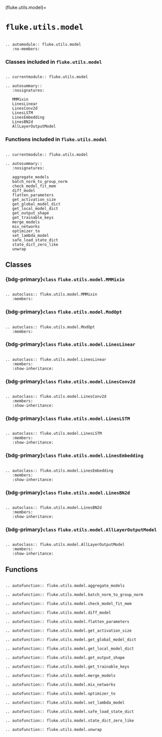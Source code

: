 (fluke.utils.model)=

# ``fluke.utils.model``

```{eval-rst}

.. automodule:: fluke.utils.model
   :no-members:

```


<h3>

Classes included in ``fluke.utils.model``

</h3>

```{eval-rst}

.. currentmodule:: fluke.utils.model

.. autosummary::
   :nosignatures:

   MMMixin
   LinesLinear
   LinesConv2d
   LinesLSTM
   LinesEmbedding
   LinesBN2d
   AllLayerOutputModel

```

<h3>

Functions included in ``fluke.utils.model``

</h3>

```{eval-rst}

.. currentmodule:: fluke.utils.model

.. autosummary::
   :nosignatures:

   aggregate_models
   batch_norm_to_group_norm
   check_model_fit_mem
   diff_model
   flatten_parameters
   get_activation_size
   get_global_model_dict
   get_local_model_dict
   get_output_shape
   get_trainable_keys
   merge_models
   mix_networks
   optimizer_to
   set_lambda_model
   safe_load_state_dict
   state_dict_zero_like
   unwrap

```


## Classes


<h3>

{bdg-primary}`class` ``fluke.utils.model.MMMixin``

</h3>

```{eval-rst}

.. autoclass:: fluke.utils.model.MMMixin
   :members:

```

<h3>

{bdg-primary}`class` ``fluke.utils.model.ModOpt``

</h3>

```{eval-rst}

.. autoclass:: fluke.utils.model.ModOpt
   :members:

```

<h3>

{bdg-primary}`class` ``fluke.utils.model.LinesLinear``

</h3>

```{eval-rst}

.. autoclass:: fluke.utils.model.LinesLinear
   :members:
   :show-inheritance:

```

<h3>

{bdg-primary}`class` ``fluke.utils.model.LinesConv2d``

</h3>

```{eval-rst}

.. autoclass:: fluke.utils.model.LinesConv2d
   :members:
   :show-inheritance:

```

<h3>

{bdg-primary}`class` ``fluke.utils.model.LinesLSTM``

</h3>

```{eval-rst}

.. autoclass:: fluke.utils.model.LinesLSTM
   :members:
   :show-inheritance:

```

<h3>

{bdg-primary}`class` ``fluke.utils.model.LinesEmbedding``

</h3>

```{eval-rst}

.. autoclass:: fluke.utils.model.LinesEmbedding
   :members:
   :show-inheritance:

```


<h3>

{bdg-primary}`class` ``fluke.utils.model.LinesBN2d``

</h3>

```{eval-rst}

.. autoclass:: fluke.utils.model.LinesBN2d
   :members:
   :show-inheritance:

```


<h3>

{bdg-primary}`class` ``fluke.utils.model.AllLayerOutputModel``

</h3>

```{eval-rst}

.. autoclass:: fluke.utils.model.AllLayerOutputModel
   :members:
   :show-inheritance:

```


## Functions

```{eval-rst}

.. autofunction:: fluke.utils.model.aggregate_models

.. autofunction:: fluke.utils.model.batch_norm_to_group_norm

.. autofunction:: fluke.utils.model.check_model_fit_mem

.. autofunction:: fluke.utils.model.diff_model

.. autofunction:: fluke.utils.model.flatten_parameters

.. autofunction:: fluke.utils.model.get_activation_size

.. autofunction:: fluke.utils.model.get_global_model_dict

.. autofunction:: fluke.utils.model.get_local_model_dict

.. autofunction:: fluke.utils.model.get_output_shape

.. autofunction:: fluke.utils.model.get_trainable_keys

.. autofunction:: fluke.utils.model.merge_models

.. autofunction:: fluke.utils.model.mix_networks

.. autofunction:: fluke.utils.model.optimizer_to

.. autofunction:: fluke.utils.model.set_lambda_model

.. autofunction:: fluke.utils.model.safe_load_state_dict

.. autofunction:: fluke.utils.model.state_dict_zero_like

.. autofunction:: fluke.utils.model.unwrap


```
